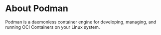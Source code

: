# About Podman

Podman is a daemonless container engine for developing, managing, and running OCI Containers on your Linux system.